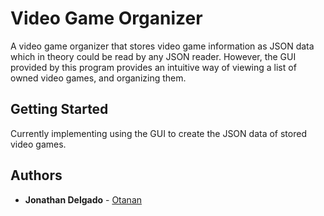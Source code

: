 # Video Game Organizer

A video game organizer that stores video game information as JSON data which in theory could be read by any JSON reader. However, the GUI provided by this program provides an intuitive way of viewing a list of owned video games, and organizing them.

## Getting Started

Currently implementing using the GUI to create the JSON data of stored video games.

## Authors

* **Jonathan Delgado** - [Otanan](https://github.com/Otanan)